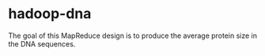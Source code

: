 # hadoop-dna
The goal of this MapReduce design is to produce the average protein size in the DNA sequences.
